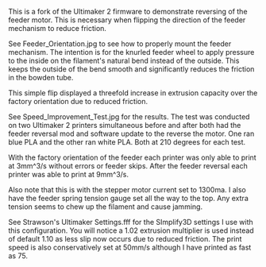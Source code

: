 This is a fork of the Ultimaker 2 firmware to demonstrate reversing of the 
feeder motor. This is necessary when flipping the direction of the
feeder mechanism to reduce friction.

See Feeder_Orientation.jpg to see how to properly mount the feeder mechanism.
The intention is for the knurled feeder wheel to apply pressure to the 
inside on the filament's natural bend instead of the outside. This keeps
the outside of the bend smooth and significantly reduces the friction
in the bowden tube.

This simple flip displayed a threefold increase in extrusion capacity
over the factory orientation due to reduced friction. 

See Speed_Improvement_Test.jpg for the results. The test was conducted on
two Ultimaker 2 printers simultaneous before and after both had the 
feeder reversal mod and software update to the reverse the motor. One ran
blue PLA and the other ran white PLA. Both at 210 degrees for each test.

With the factory orientation of the feeder each printer was only able to
print at 3mm^3/s without errors or feeder skips. After the feeder reversal
each printer was able to print at 9mm^3/s.

Also note that this is with the stepper motor current set to 1300ma.
I also have the feeder spring tension gauge set all the way to the top. 
Any extra tension seems to chew up the filament and cause jamming.

See Strawson's Ultimaker Settings.fff for the SImplify3D settings I
use with this configuration. You will notice a 1.02 extrusion multiplier
is used instead of default 1.10 as less slip now occurs due to reduced
friction. The print speed is also conservatively set at 50mm/s although
I have printed as fast as 75.